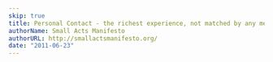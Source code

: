 ```yaml
---
skip: true
title: Personal Contact - the richest experience, not matched by any media or technology.
authorName: Small Acts Manifesto
authorURL: http://smallactsmanifesto.org/
date: "2011-06-23"
---
```

